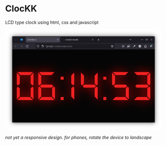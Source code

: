 # ClocKK
LCD type clock using html, css and javascript

<center><img src="assets/screenshot.png"></center>

<i>not yet a responsive design. for phones, rotate the device to landscape</i>